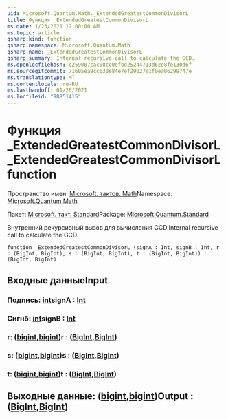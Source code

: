 ```yaml
---
uid: Microsoft.Quantum.Math._ExtendedGreatestCommonDivisorL
title: Функция _ExtendedGreatestCommonDivisorL
ms.date: 1/23/2021 12:00:00 AM
ms.topic: article
qsharp.kind: function
qsharp.namespace: Microsoft.Quantum.Math
qsharp.name: _ExtendedGreatestCommonDivisorL
qsharp.summary: Internal recursive call to calculate the GCD.
ms.openlocfilehash: c259007cac08cc0efbd25244713d62e8fe130d6f
ms.sourcegitcommit: 71605ea9cc630e84e7ef29027e1f0ea06299747e
ms.translationtype: MT
ms.contentlocale: ru-RU
ms.lasthandoff: 01/26/2021
ms.locfileid: "98851415"
---
```

# <a name="_extendedgreatestcommondivisorl-function"></a><span data-ttu-id="5373f-102">Функция _ExtendedGreatestCommonDivisorL</span><span class="sxs-lookup"><span data-stu-id="5373f-102">_ExtendedGreatestCommonDivisorL function</span></span>

<span data-ttu-id="5373f-103">Пространство имен: [Microsoft. тактов. Math](xref:Microsoft.Quantum.Math)</span><span class="sxs-lookup"><span data-stu-id="5373f-103">Namespace: [Microsoft.Quantum.Math](xref:Microsoft.Quantum.Math)</span></span>

<span data-ttu-id="5373f-104">Пакет: [Microsoft. такт. Standard](https://nuget.org/packages/Microsoft.Quantum.Standard)</span><span class="sxs-lookup"><span data-stu-id="5373f-104">Package: [Microsoft.Quantum.Standard](https://nuget.org/packages/Microsoft.Quantum.Standard)</span></span>


<span data-ttu-id="5373f-105">Внутренний рекурсивный вызов для вычисления GCD.</span><span class="sxs-lookup"><span data-stu-id="5373f-105">Internal recursive call to calculate the GCD.</span></span>

```qsharp
function _ExtendedGreatestCommonDivisorL (signA : Int, signB : Int, r : (BigInt, BigInt), s : (BigInt, BigInt), t : (BigInt, BigInt)) : (BigInt, BigInt)
```


## <a name="input"></a><span data-ttu-id="5373f-106">Входные данные</span><span class="sxs-lookup"><span data-stu-id="5373f-106">Input</span></span>

### <a name="signa--int"></a><span data-ttu-id="5373f-107">Подпись: [int](xref:microsoft.quantum.lang-ref.int)</span><span class="sxs-lookup"><span data-stu-id="5373f-107">signA : [Int](xref:microsoft.quantum.lang-ref.int)</span></span>




### <a name="signb--int"></a><span data-ttu-id="5373f-108">Сигнб: [int](xref:microsoft.quantum.lang-ref.int)</span><span class="sxs-lookup"><span data-stu-id="5373f-108">signB : [Int](xref:microsoft.quantum.lang-ref.int)</span></span>




### <a name="r--bigintbigint"></a><span data-ttu-id="5373f-109">r: ([bigint](xref:microsoft.quantum.lang-ref.bigint),[bigint](xref:microsoft.quantum.lang-ref.bigint))</span><span class="sxs-lookup"><span data-stu-id="5373f-109">r : ([BigInt](xref:microsoft.quantum.lang-ref.bigint),[BigInt](xref:microsoft.quantum.lang-ref.bigint))</span></span>




### <a name="s--bigintbigint"></a><span data-ttu-id="5373f-110">s: ([bigint](xref:microsoft.quantum.lang-ref.bigint),[bigint](xref:microsoft.quantum.lang-ref.bigint))</span><span class="sxs-lookup"><span data-stu-id="5373f-110">s : ([BigInt](xref:microsoft.quantum.lang-ref.bigint),[BigInt](xref:microsoft.quantum.lang-ref.bigint))</span></span>




### <a name="t--bigintbigint"></a><span data-ttu-id="5373f-111">t: ([bigint](xref:microsoft.quantum.lang-ref.bigint),[bigint](xref:microsoft.quantum.lang-ref.bigint))</span><span class="sxs-lookup"><span data-stu-id="5373f-111">t : ([BigInt](xref:microsoft.quantum.lang-ref.bigint),[BigInt](xref:microsoft.quantum.lang-ref.bigint))</span></span>





## <a name="output--bigintbigint"></a><span data-ttu-id="5373f-112">Выходные данные: ([bigint](xref:microsoft.quantum.lang-ref.bigint),[bigint](xref:microsoft.quantum.lang-ref.bigint))</span><span class="sxs-lookup"><span data-stu-id="5373f-112">Output : ([BigInt](xref:microsoft.quantum.lang-ref.bigint),[BigInt](xref:microsoft.quantum.lang-ref.bigint))</span></span>

